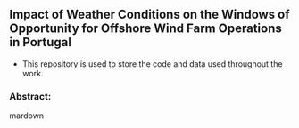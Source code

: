 ## Impact of Weather Conditions on the Windows of Opportunity for Offshore Wind Farm Operations in Portugal
* This repository is used to store the code and data used throughout the work.

### Abstract:

  


mardown
